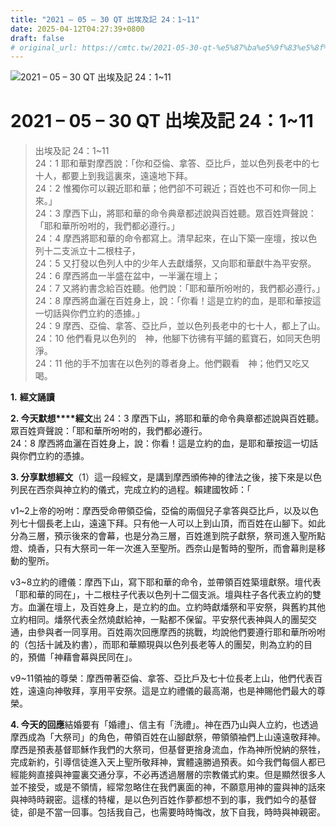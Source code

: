 ```yaml
---
title: "2021 – 05 – 30 QT 出埃及記 24：1~11"
date: 2025-04-12T04:27:39+0800
draft: false
# original_url: https://cmtc.tw/2021-05-30-qt-%e5%87%ba%e5%9f%83%e5%8f%8a%e8%a8%98-24%ef%bc%9a111
---
```


![2021 – 05 – 30 QT 出埃及記 24：1~11](/images/qt.jpg   "2021 – 05 – 30 QT 出埃及記 24：1~11")

# 2021 – 05 – 30 QT 出埃及記 24：1~11

> 出埃及記 24：1~11  
> 24：1 耶和華對摩西說：「你和亞倫、拿答、亞比戶，並以色列長老中的七十人，都要上到我這裏來，遠遠地下拜。  
> 24：2 惟獨你可以親近耶和華；他們卻不可親近；百姓也不可和你一同上來。」  
> 24：3 摩西下山，將耶和華的命令典章都述說與百姓聽。眾百姓齊聲說：「耶和華所吩咐的，我們都必遵行。」  
> 24：4 摩西將耶和華的命令都寫上。清早起來，在山下築一座壇，按以色列十二支派立十二根柱子，  
> 24：5 又打發以色列人中的少年人去獻燔祭，又向耶和華獻牛為平安祭。  
> 24：6 摩西將血一半盛在盆中，一半灑在壇上；  
> 24：7 又將約書念給百姓聽。他們說：「耶和華所吩咐的，我們都必遵行。」  
> 24：8 摩西將血灑在百姓身上，說：「你看！這是立約的血，是耶和華按這一切話與你們立約的憑據。」  
> 24：9 摩西、亞倫、拿答、亞比戶，並以色列長老中的七十人，都上了山。  
> 24：10 他們看見以色列的　神，他腳下彷彿有平鋪的藍寶石，如同天色明淨。  
> 24：11 他的手不加害在以色列的尊者身上。他們觀看　神；他們又吃又喝。

**1.** **經文誦讀**

**2. 今天默想****經文**出 24：3 摩西下山，將耶和華的命令典章都述說與百姓聽。眾百姓齊聲說：「耶和華所吩咐的，我們都必遵行。  
24：8 摩西將血灑在百姓身上，說：你看！這是立約的血，是耶和華按這一切話與你們立約的憑據。

**3. 分享默想經文**（1）這一段經文，是講到摩西頒佈神的律法之後，接下來是以色列民在西奈與神立約的儀式，完成立約的過程。賴建國牧師：「

v1~2上帝的吩咐：摩西受命帶領亞倫，亞倫的兩個兒子拿答與亞比戶，以及以色列七十個長老上山，遠遠下拜。只有他一人可以上到山頂，而百姓在山腳下。如此分為三層，預示後來的會幕，也是分為三層，百姓進到院子獻祭，祭司進入聖所點燈、燒香，只有大祭司一年一次進入至聖所。西奈山是暫時的聖所，而會幕則是移動的聖所。

v3~8立約的禮儀：摩西下山，寫下耶和華的命令，並帶領百姓築壇獻祭。壇代表「耶和華的同在」，十二根柱子代表以色列十二個支派。壇與柱子各代表立約的雙方。血灑在壇上，及百姓身上，是立約的血。立約時獻燔祭和平安祭，與舊約其他立約相同。燔祭代表全然燒獻給神，一點都不保留。平安祭代表神與人的團契交通，由參與者一同享用。百姓兩次回應摩西的挑戰，均說他們要遵行耶和華所吩咐的（包括十誡及約書），而耶和華顯現與以色列長老等人的團契，則為立約的目的，預備「神藉會幕與民同在」。

v9~11領袖的尊榮：摩西帶著亞倫、拿答、亞比戶及七十位長老上山，他們代表百姓，遠遠向神敬拜，享用平安祭。這是立約禮儀的最高潮，也是神賜他們最大的尊榮。

**4. 今天的回應**結婚要有「婚禮」、信主有「洗禮」。神在西乃山與人立約，也透過摩西成為「大祭司」的角色，帶領百姓在山腳獻祭，帶領領袖們上山遠遠敬拜神。摩西是預表基督耶穌作我們的大祭司，但基督更捨身流血，作為神所悅納的祭牲，完成新約，引導信徒進入天上聖所敬拜神，實體遠勝過預表。如今我們每個人都已經能夠直接與神靈裏交通分享，不必再透過層層的宗教儀式約束。但是顯然很多人並不接受，或是不領情，經常忽略住在我們裏面的神，不願意用神的靈與神的話來與神時時親密。這樣的特權，是以色列百姓作夢都想不到的事，我們如今的基督徒，卻是不當一回事。包括我自己，也需要時時悔改，放下自我，時時與神親密。